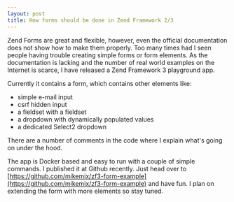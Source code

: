 ```yaml
---
layout: post
title: How forms should be done in Zend Framework 2/3
---
```


Zend Forms are great and flexible, however, even the official documentation does not show how to make them properly. Too many times had I seen people having trouble creating simple forms or form elements.
As the documentation is lacking and the number of real world examples on the Internet is scarce, I have released a Zend Framework 3 playground app.

Currently it contains a form, which contains other elements like:
* simple e-mail input
* csrf hidden input
* a fieldset with a fieldset
* a dropdown with dynamically populated values
* a dedicated Select2 dropdown

There are a number of comments in the code where I explain what's going on under the hood.

The app is Docker based and easy to run with a couple of simple commands. I published it at Github recently. Just head over to [https://github.com/mikemix/zf3-form-example](https://github.com/mikemix/zf3-form-example) and have fun. I plan on extending the form with more elements so stay tuned.
